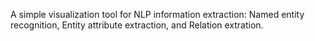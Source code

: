 A simple visualization tool for NLP information extraction: Named entity recognition, Entity attribute extraction, and Relation extration.
